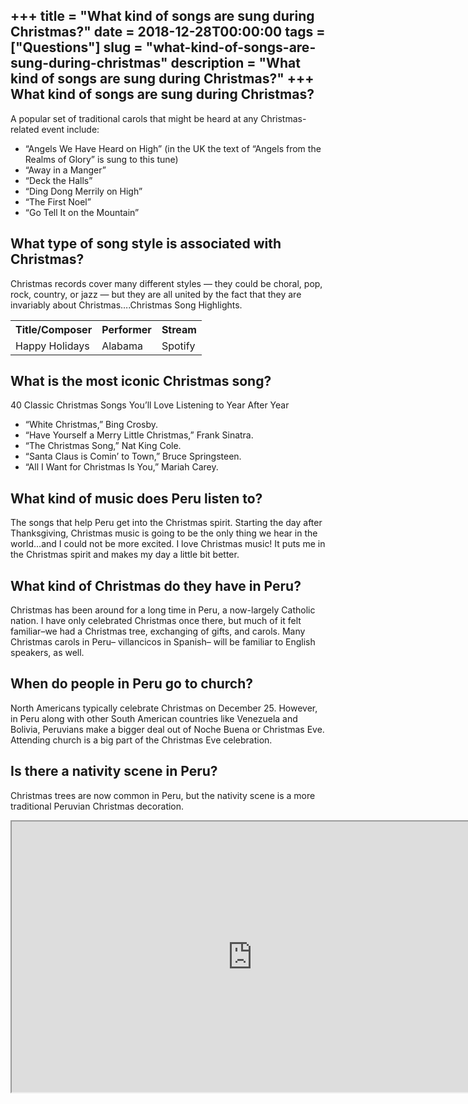 +++
title = "What kind of songs are sung during Christmas?"
date = 2018-12-28T00:00:00
tags = ["Questions"]
slug = "what-kind-of-songs-are-sung-during-christmas"
description = "What kind of songs are sung during Christmas?"
+++
What kind of songs are sung during Christmas?
---------------------------------------------

A popular set of traditional carols that might be heard at any Christmas-related event include:

- “Angels We Have Heard on High” (in the UK the text of “Angels from the Realms of Glory” is sung to this tune)
- “Away in a Manger”
- “Deck the Halls”
- “Ding Dong Merrily on High”
- “The First Noel”
- “Go Tell It on the Mountain”

What type of song style is associated with Christmas?
-----------------------------------------------------

Christmas records cover many different styles — they could be choral, pop, rock, country, or jazz — but they are all united by the fact that they are invariably about Christmas….Christmas Song Highlights.

<table><tr><th>Title/Composer</th><th>Performer</th><th>Stream</th></tr><tr><td>Happy Holidays</td><td>Alabama</td><td>Spotify</td></tr></table>

What is the most iconic Christmas song?
---------------------------------------

40 Classic Christmas Songs You’ll Love Listening to Year After Year

- “White Christmas,” Bing Crosby.
- “Have Yourself a Merry Little Christmas,” Frank Sinatra.
- “The Christmas Song,” Nat King Cole.
- “Santa Claus is Comin’ to Town,” Bruce Springsteen.
- “All I Want for Christmas Is You,” Mariah Carey.

What kind of music does Peru listen to?
---------------------------------------

The songs that help Peru get into the Christmas spirit. Starting the day after Thanksgiving, Christmas music is going to be the only thing we hear in the world…and I could not be more excited. I love Christmas music! It puts me in the Christmas spirit and makes my day a little bit better.

What kind of Christmas do they have in Peru?
--------------------------------------------

Christmas has been around for a long time in Peru, a now-largely Catholic nation. I have only celebrated Christmas once there, but much of it felt familiar–we had a Christmas tree, exchanging of gifts, and carols. Many Christmas carols in Peru– villancicos in Spanish– will be familiar to English speakers, as well.

When do people in Peru go to church?
------------------------------------

North Americans typically celebrate Christmas on December 25. However, in Peru along with other South American countries like Venezuela and Bolivia, Peruvians make a bigger deal out of Noche Buena or Christmas Eve. Attending church is a big part of the Christmas Eve celebration.

Is there a nativity scene in Peru?
----------------------------------

Christmas trees are now common in Peru, but the nativity scene is a more traditional Peruvian Christmas decoration.

<iframe allow="accelerometer; autoplay; clipboard-write; encrypted-media; gyroscope; picture-in-picture" allowfullscreen="" class="__youtube_prefs__  epyt-is-override  no-lazyload" data-no-lazy="1" data-origheight="433" data-origwidth="770" data-skipgform_ajax_framebjll="" height="433" id="_ytid_20561" loading="lazy" src="https://www.youtube.com/embed/XA67tuJ84-k?enablejsapi=1&autoplay=0&cc_load_policy=0&cc_lang_pref=&iv_load_policy=1&loop=0&modestbranding=0&rel=1&fs=1&playsinline=0&autohide=2&theme=dark&color=red&controls=1&" title="YouTube player" width="770"></iframe>